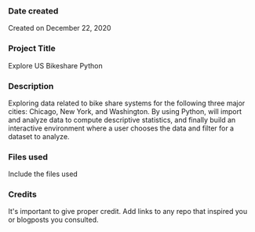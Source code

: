 ### Date created
Created on December 22, 2020

### Project Title
Explore US Bikeshare Python  

### Description
Exploring data related to bike share systems for the following three major cities: Chicago, New York, and Washington. By using Python, will import and analyze data to compute descriptive statistics, and finally build an interactive environment where a user chooses the data and filter for a dataset to analyze.

### Files used
Include the files used

### Credits
It's important to give proper credit. Add links to any repo that inspired you or blogposts you consulted.

